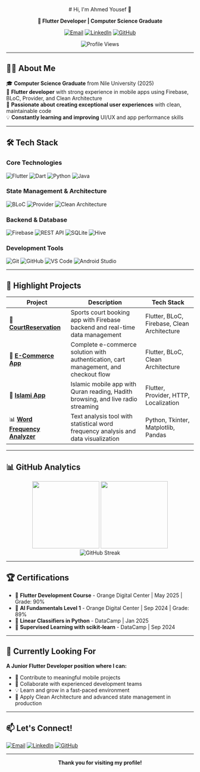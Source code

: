 <div align="center">
# Hi, I'm Ahmed Yousef 👋

**📱 Flutter Developer | Computer Science Graduate**

[![Email](https://img.shields.io/badge/-Email-red?style=for-the-badge&logo=gmail&logoColor=white)](mailto:ahmed.yf.el.sayed@gmail.com)
[![LinkedIn](https://img.shields.io/badge/-LinkedIn-blue?style=for-the-badge&logo=linkedin&logoColor=white)](https://linkedin.com/in/ahmed-youssef-2b0239227)
[![GitHub](https://img.shields.io/badge/-GitHub-black?style=for-the-badge&logo=github&logoColor=white)](https://github.com/AhmedYousef72)

![Profile Views](https://komarev.com/ghpvc/?username=AhmedYousef72&color=blueviolet&style=for-the-badge)

</div>

---

## 👨‍💻 About Me

🎓 **Computer Science Graduate** from Nile University (2025)  
📱 **Flutter developer** with strong experience in mobile apps using Firebase, BLoC, Provider, and Clean Architecture  
🎯 **Passionate about creating exceptional user experiences** with clean, maintainable code  
💡 **Constantly learning and improving** UI/UX and app performance skills

---

## 🛠️ Tech Stack

### **Core Technologies**
![Flutter](https://img.shields.io/badge/Flutter-02569B?style=for-the-badge&logo=flutter&logoColor=white)
![Dart](https://img.shields.io/badge/Dart-0175C2?style=for-the-badge&logo=dart&logoColor=white)
![Python](https://img.shields.io/badge/Python-3776AB?style=for-the-badge&logo=python&logoColor=white)
![Java](https://img.shields.io/badge/Java-ED8B00?style=for-the-badge&logo=java&logoColor=white)

### **State Management & Architecture**
![BLoC](https://img.shields.io/badge/BLoC-FF6B6B?style=for-the-badge&logo=flutter&logoColor=white)
![Provider](https://img.shields.io/badge/Provider-4ECDC4?style=for-the-badge&logo=flutter&logoColor=white)
![Clean Architecture](https://img.shields.io/badge/Clean_Architecture-00D4AA?style=for-the-badge&logo=flutter&logoColor=white)

### **Backend & Database**
![Firebase](https://img.shields.io/badge/Firebase-FFCA28?style=for-the-badge&logo=firebase&logoColor=black)
![REST API](https://img.shields.io/badge/REST_API-FF6B35?style=for-the-badge&logo=api&logoColor=white)
![SQLite](https://img.shields.io/badge/SQLite-003B57?style=for-the-badge&logo=sqlite&logoColor=white)
![Hive](https://img.shields.io/badge/Hive-FFA000?style=for-the-badge&logo=apache-hive&logoColor=white)

### **Development Tools**
![Git](https://img.shields.io/badge/Git-F05032?style=for-the-badge&logo=git&logoColor=white)
![GitHub](https://img.shields.io/badge/GitHub-181717?style=for-the-badge&logo=github&logoColor=white)
![VS Code](https://img.shields.io/badge/VS_Code-007ACC?style=for-the-badge&logo=visual-studio-code&logoColor=white)
![Android Studio](https://img.shields.io/badge/Android_Studio-3DDC84?style=for-the-badge&logo=android-studio&logoColor=white)

---

## 📱 Highlight Projects

| Project | Description | Tech Stack |
|---------|-------------|------------|
| 🏀 [**CourtReservation**](https://github.com/AhmedYousef72/CourtReservation) | Sports court booking app with Firebase backend and real-time data management | Flutter, BLoC, Firebase, Clean Architecture |
| 🛒 [**E-Commerce App**](https://github.com/AhmedYousef72/E_Commerce-App) | Complete e-commerce solution with authentication, cart management, and checkout flow | Flutter, BLoC, Clean Architecture |
| 🕌 [**Islami App**](https://github.com/AhmedYousef72/Islami_App) | Islamic mobile app with Quran reading, Hadith browsing, and live radio streaming | Flutter, Provider, HTTP, Localization |
| 📊 [**Word Frequency Analyzer**](https://github.com/AhmedYousef72/Word-Frequency-Analyzer) | Text analysis tool with statistical word frequency analysis and data visualization | Python, Tkinter, Matplotlib, Pandas |

---

## 📊 GitHub Analytics

<div align="center">
  <img height="180em" src="https://github-readme-stats.vercel.app/api?username=AhmedYousef72&show_icons=true&theme=dark&include_all_commits=true&count_private=true"/>
  <img height="180em" src="https://github-readme-stats.vercel.app/api/top-langs/?username=AhmedYousef72&layout=compact&langs_count=8&theme=dark"/>
</div>

<div align="center">
  <img src="https://github-readme-streak-stats.herokuapp.com/?user=AhmedYousef72&theme=dark" alt="GitHub Streak" />
</div>

---

## 🏆 Certifications

- 📜 **Flutter Development Course** - Orange Digital Center | May 2025 | Grade: 90%
- 📜 **AI Fundamentals Level 1** - Orange Digital Center | Sep 2024 | Grade: 89%
- 📜 **Linear Classifiers in Python** - DataCamp | Jan 2025
- 📜 **Supervised Learning with scikit-learn** - DataCamp | Sep 2024

---

## 🎯 Currently Looking For

**A Junior Flutter Developer position where I can:**

- 🚀 Contribute to meaningful mobile projects
- 👥 Collaborate with experienced development teams  
- 💡 Learn and grow in a fast-paced environment
- 🔧 Apply Clean Architecture and advanced state management in production

---

## 📫 Let's Connect!

[![Email](https://img.shields.io/badge/-Email-red?style=for-the-badge&logo=gmail&logoColor=white)](mailto:ahmed.yf.el.sayed@gmail.com)
[![LinkedIn](https://img.shields.io/badge/-LinkedIn-blue?style=for-the-badge&logo=linkedin&logoColor=white)](https://linkedin.com/in/ahmed-youssef-2b0239227)
[![GitHub](https://img.shields.io/badge/-GitHub-black?style=for-the-badge&logo=github&logoColor=white)](https://github.com/AhmedYousef72)

---

<div align="center">
  
**Thank you for visiting my profile!**

</div>
